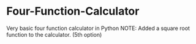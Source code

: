 # Four-Function-Calculator
Very basic four function calculator in Python
NOTE: Added a square root function to the calculator. (5th option)
